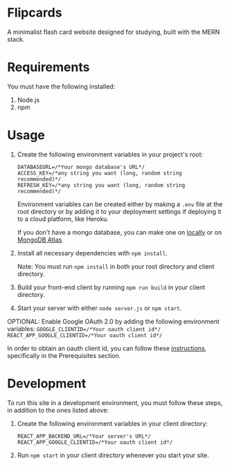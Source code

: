 # Flipcards
A minimalist flash card website designed for studying, built with the MERN stack.

# Requirements
You must have the following installed:
  1. Node.js
  2. npm
  
# Usage
1. Create the following environment variables in your project's root:
    ```
    DATABASEURL=/*Your mongo database's URL*/
    ACCESS_KEY=/*any string you want (long, random string recommended)*/
    REFRESH_KEY=/*any string you want (long, random string recommended)*/
    ```
   Environment variables can be created either by making a `.env` file at the root directory or by adding it to your deployment settings if deploying it to a cloud platform, like Heroku.
   
   If you don't have a mongo database, you can make one on [locally](https://docs.mongodb.com/manual/installation/) or on [MongoDB Atlas](https://www.mongodb.com/cloud/atlas).

2. Install all necessary dependencies with `npm install`.
   
   Note: You must run `npm install` in both your root directory and client directory.
   
3. Build your front-end client by running `npm run build` in your client directory.

4. Start your server with either `node server.js` or `npm start`.

OPTIONAL: Enable Google OAuth 2.0 by adding the following environment variables:
    ```
    GOOGLE_CLIENTID=/*Your oauth client id*/
    REACT_APP_GOOGLE_CLIENTID=/*Your oauth client id*/
    ```
    
   In order to obtain an oauth client id, you can follow these [instructions](https://developers.google.com/identity/protocols/oauth2/javascript-implicit-flow), specifically in the Prerequisites section.
   
# Development
To run this site in a development environment, you must follow these steps, in addition to the ones listed above:
1. Create the following environment variables in your client directory:
    ```
    REACT_APP_BACKEND_URL=/*Your server's URL*/
    REACT_APP_GOOGLE_CLIENTID=/*Your oauth client id*/
    ```

2. Run `npm start` in your client directory whenever you start your site.
